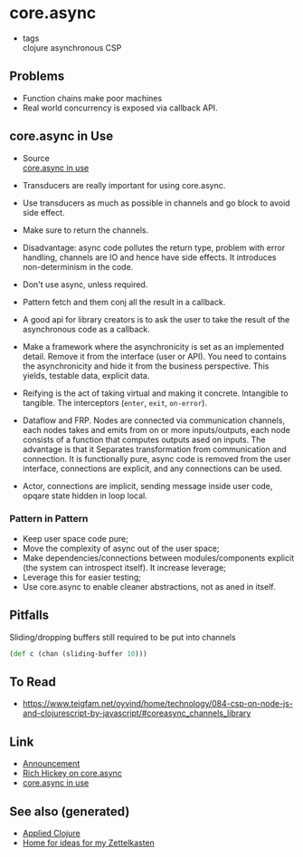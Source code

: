 # core.async

  - tags  
    clojure asynchronous CSP

## Problems

  - Function chains make poor machines
  - Real world concurrency is exposed via callback API.

## core.async in Use

  - Source  
    [core.async in use](https://www.youtube.com/watch?v=096pIlA3GDo)

<!-- end list -->

  - Transducers are really important for using core.async.

<!-- end list -->

  - Use transducers as much as possible in channels and go block to
    avoid side effect.

  - Make sure to return the channels.

  - Disadvantage: async code pollutes the return type, problem with
    error handling, channels are IO and hence have side effects. It
    introduces non-determinism in the code.

  - Don't use async, unless required.

  - Pattern fetch and them conj all the result in a callback.

  - A good api for library creators is to ask the user to take the
    result of the asynchronous code as a callback.

  - Make a framework where the asynchronicity is set as an implemented
    detail. Remove it from the interface (user or API). You need to
    contains the asynchronicity and hide it from the business
    perspective. This yields, testable data, explicit data.

  - Reifying is the act of taking virtual and making it concrete.
    Intangible to tangible. The interceptors (`enter`, `exit`,
    `on-error`).

  - Dataflow and FRP. Nodes are connected via communication channels,
    each nodes takes and emits from on or more inputs/outputs, each node
    consists of a function that computes outputs ased on inputs. The
    advantage is that it Separates transformation from communication and
    connection. It is functionally pure, async code is removed from the
    user interface, connections are explicit, and any connections can be
    used.

  - Actor, connections are implicit, sending message inside user code,
    opqare state hidden in loop local.

### Pattern in Pattern

  - Keep user space code pure;
  - Move the complexity of async out of the user space;
  - Make dependencies/connections between modules/components explicit
    (the system can introspect itself). It increase leverage;
  - Leverage this for easier testing;
  - Use core.async to enable cleaner abstractions, not as aned in
    itself.

## Pitfalls

Sliding/dropping buffers still required to be put into channels

``` clojure
(def c (chan (sliding-buffer 10)))
```

## To Read

  - <https://www.teigfam.net/oyvind/home/technology/084-csp-on-node-js-and-clojurescript-by-javascript/#coreasync_channels_library>

## Link

  - [Announcement](https://clojure.org/news/2013/06/28/clojure-clore-async-channels)
  - [Rich Hickey on
    core.async](https://www.youtube.com/watch?v=9HspeHGBg-Q)
  - [core.async in use](https://www.youtube.com/watch?v=096pIlA3GDo)

## See also (generated)

  - [Applied Clojure](./20200430155637-applied_clojure.md)
  - [Home for ideas for my Zettelkasten](./../README.md)
